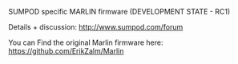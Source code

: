 SUMPOD specific MARLIN firmware (DEVELOPMENT STATE - RC1)

Details + discussion: http://www.sumpod.com/forum

You can Find the original Marlin firmware here: https://github.com/ErikZalm/Marlin
